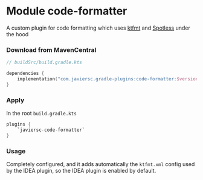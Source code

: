 # Module code-formatter

A custom plugin for code formatting which uses [ktfmt](https://github.com/facebookincubator/ktfmt) 
and [Spotless](https://github.com/diffplug/spotless) under the hood

### Download from MavenCentral

```kotlin
// buildSrc/build.gradle.kts

dependencies {
    implementation("com.javiersc.gradle-plugins:code-formatter:$version")
}
```

### Apply

In the root `build.gradle.kts`

```kotlin
plugins {
    `javiersc-code-formatter`
}
```

### Usage

Completely configured, and it adds automatically the `ktfmt.xml` config used by the IDEA plugin, so
the IDEA plugin is enabled by default.
